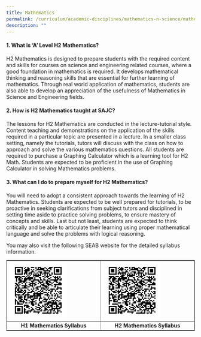 ```yaml
---
title: Mathematics
permalink: /curriculum/academic-disciplines/mathematics-n-science/mathematics/
description: ""
---
```

<h4><strong>1. What is &lsquo;A&rsquo; Level H2 Mathematics?</strong></h4>
<p>H2 Mathematics is designed to prepare students with the required content and skills for courses on science and engineering related courses, where a good foundation in mathematics is required. It develops mathematical thinking and reasoning skills that are essential for further learning of mathematics. Through real world application of mathematics, students are also able to develop an appreciation of the usefulness of Mathematics in Science and Engineering fields.</p>
<h4><strong>2. How is H2 Mathematics taught at SAJC?</strong></h4>
<p>The lessons for H2 Mathematics are conducted in the lecture-tutorial style. Content teaching and demonstrations on the application of the skills required in a particular topic are presented in a lecture. In a smaller class setting, namely the tutorials, tutors will discuss with the class on how to approach and solve the various mathematics questions. All students are required to purchase a Graphing Calculator which is a learning tool for H2 Math. Students are expected to be proficient in the use of Graphing Calculator in solving Mathematics problems.</p>
<h4><strong>3. What can I do to prepare myself for H2 Mathematics?</strong></h4>
<p>You will need to adopt a consistent approach towards the learning of H2 Mathematics. Students are expected to be well prepared for tutorials, to be proactive in seeking clarifications from subject tutors and disciplined in setting time aside to practice solving problems, to ensure mastery of concepts and skills. Last but not least, students are expected to think critically and be able to articulate their learning using proper mathematical language and solve the problems with logical reasoning.</p>
<p>You may also visit the following SEAB website for the detailed syllabus information.</p>
<table style="border-collapse: collapse; width: 100%;" border="1">
<tbody>
<tr>
<td style="width: 50%;"><img style="width: 65%;" src="/images/ma1.png" /></td>
<td style="width: 50%;"><img style="width: 65%;" src="/images/ma2.png" /></td>
</tr>
<tr>
<td style="width: 50%; text-align: center;"><strong>H1 Mathematics Syllabus</strong></td>
<td style="width: 50%; text-align: center;"><strong>H2 Mathematics Syllabus</strong></td>
</tr>
</tbody>
</table>